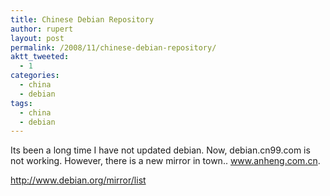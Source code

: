 ```yaml
---
title: Chinese Debian Repository
author: rupert
layout: post
permalink: /2008/11/chinese-debian-repository/
aktt_tweeted:
  - 1
categories:
  - china
  - debian
tags:
  - china
  - debian
---
```

Its been a long time I have not updated debian. Now, debian.cn99.com is not working. However, there is a new mirror in town.. www.anheng.com.cn. 

<http://www.debian.org/mirror/list>